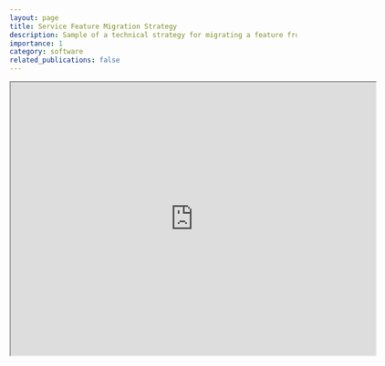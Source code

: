 ```yaml
---
layout: page
title: Service Feature Migration Strategy
description: Sample of a technical strategy for migrating a feature from an undisclosed legacy service
importance: 1
category: software
related_publications: false
---
```


<iframe src="https://drive.google.com/file/d/1yueUXQlMe0gndREXCJdJCjKXEPRWTIMp/preview" width="640" height="480" allow="autoplay"></iframe>
